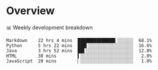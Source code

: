 # Overview

📊 Weekly development breakdown

```text
Markdown    22 hrs 4 mins  ██████████████▎░░░░░░  68.1%
Python      5 hrs 22 mins  ███▍░░░░░░░░░░░░░░░░░  16.6%
Java        3 hrs 52 mins  ██▌░░░░░░░░░░░░░░░░░░  12.0%
HTML        38 mins        ▍░░░░░░░░░░░░░░░░░░░░   2.0%
JavaScript  20 mins        ▏░░░░░░░░░░░░░░░░░░░░   1.0%
```
